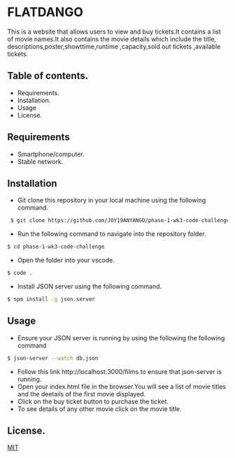 # FLATDANGO
This is a website that allows users to view and buy tickets.It  contains a list of movie names.It also contains the movie details which include the title, descriptions,poster,showttime,runtime ,capacity,sold out tickets ,available tickets.

## Table of contents.
* Requirements.
* Installation.
* Usage
* License.

## Requirements
* Smartphone/computer.
* Stable network.

## Installation
* Git clone this repository in your local machine using the following command.
```bash
 $ git clone https://github.com/JOY19ANYANGO/phase-1-wk3-code-challenge.git
```
* Run the following command to navigate into the repository folder.
```bash
$ cd phase-1-wk3-code-challenge
```
* Open the folder into your vscode.
```bash
$ code .
```
* Install JSON server using the following command.
```bash
$ npm install -g json.server
```

## Usage
* Ensure your JSON server is running by using the following the following command 
```bash
$ json-server --watch db.json
```
* Follow this link http://localhost:3000/films  to ensure that json-server is running.
* Open your index.html file in the browser.You will see a list of movie titles  and the deetails of the first movie displayed.
* Click on the  buy ticket button to purchase the ticket.
* To see details of any other movie click on the movie title.

## License.

[MIT](https://choosealicense.com/licenses/mit/)